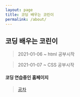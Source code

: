 ```yaml
---
layout: page
title: 코딩 배우는 코린이
permalink: /about/
---
```


## 코딩 배우는 코린이
>2021-01-06 ~ html 공부시작

>2021-01-07 ~ CSS 공부시작

#### 코딩 연습중인 홈페이지
>[공차](http://mangosmoothie.dothome.co.kr/)
